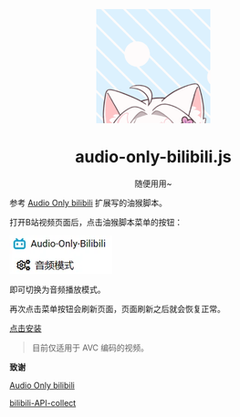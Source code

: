 <p align="center">
	<a href="https://github.com/monSteRhhe/audio-only-bilibili.js">
		<img src="images/head.gif" width="200" height="200">
	</a>
</p>

<div align="center">

# audio-only-bilibili.js

随便用用~

</div>


参考 [Audio Only bilibili](https://github.com/cyio/audio-only-bilibili) 扩展写的油猴脚本。

打开B站视频页面后，点击油猴脚本菜单的按钮：

![menu](images/menu.webp)

即可切换为音频播放模式。

再次点击菜单按钮会刷新页面，页面刷新之后就会恢复正常。

[点击安装](https://github.com/monSteRhhe/audio-only-bilibili.js/raw/main/audio-only-bilibili.user.js)

> 目前仅适用于 AVC 编码的视频。

**致谢**

[Audio Only bilibili](https://github.com/cyio/audio-only-bilibili)

[bilibili-API-collect](https://github.com/SocialSisterYi/bilibili-API-collect)
